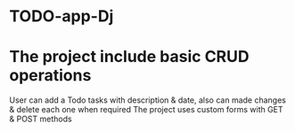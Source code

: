 # TODO-app-Dj

# The project include basic CRUD operations
User can add a Todo tasks with description & date, also can made changes & delete each one when required
The project uses custom forms with GET & POST methods
